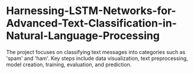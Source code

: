 # Harnessing-LSTM-Networks-for-Advanced-Text-Classification-in-Natural-Language-Processing
The project focuses on classifying text messages into categories such as 'spam' and 'ham'. Key steps include data visualization, text preprocessing, model creation, training, evaluation, and prediction.
